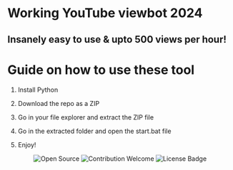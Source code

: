 # Working YouTube viewbot 2024   
     
## Insanely easy to use & upto 500 views per hour!    
  
# Guide on how to use these tool
   
1. Install Python   
   
2. Download the repo as a ZIP   
   
3. Go in your file explorer and extract the ZIP file   
  
4. Go in the extracted folder and open the start.bat file   
 
5. Enjoy!
  
<p align="center">
  <img src="https://badges.frapsoft.com/os/v1/open-source.svg?v=103" alt="Open Source"> 
  <img src="https://img.shields.io/badge/contributions-welcome-brightgreen.svg?style=flat" alt="Contribution Welcome">  
  <img src="https://img.shields.io/badge/License-GPLv3-blue.svg" alt="License Badge">     
</p> 